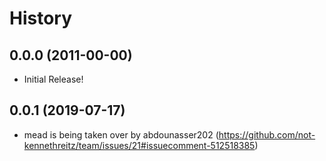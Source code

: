 # History

## 0.0.0 (2011-00-00)

- Initial Release!

## 0.0.1 (2019-07-17)

- mead is being taken over by abdounasser202 (https://github.com/not-kennethreitz/team/issues/21#issuecomment-512518385)
